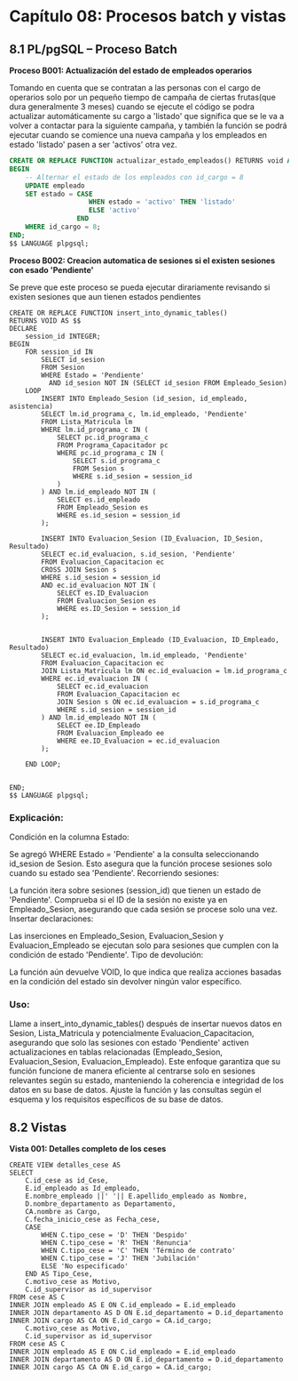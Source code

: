# Capítulo 08: Procesos batch y vistas

## 8.1 PL/pgSQL – Proceso Batch

**Proceso B001: Actualización del estado de empleados operarios**

Tomando en cuenta que se contratan a las personas con el cargo de operarios solo por un pequeño tiempo de campaña de ciertas frutas(que dura generalmente 3 meses) cuando se ejecute el código se podra actualizar automáticamente su cargo a 'listado' que significa que se le va a volver a contactar para la siguiente campaña, y también la función se podrá ejecutar cuando se comience una nueva campaña y los empleados en estado 'listado' pasen a ser 'activos' otra vez.

```sql
CREATE OR REPLACE FUNCTION actualizar_estado_empleados() RETURNS void AS $$
BEGIN
    -- Alternar el estado de los empleados con id_cargo = 8
    UPDATE empleado
    SET estado = CASE 
                    WHEN estado = 'activo' THEN 'listado'
                    ELSE 'activo'
                 END
    WHERE id_cargo = 8;
END;
$$ LANGUAGE plpgsql;
```

**Proceso B002: Creacion automatica de sesiones si el existen sesiones con esado 'Pendiente'**

Se preve que este proceso se pueda ejecutar dirariamente revisando si existen sesiones que aun tienen estados pendientes

    CREATE OR REPLACE FUNCTION insert_into_dynamic_tables()
    RETURNS VOID AS $$
    DECLARE
        session_id INTEGER;
    BEGIN
        FOR session_id IN
            SELECT id_sesion
            FROM Sesion
            WHERE Estado = 'Pendiente'
              AND id_sesion NOT IN (SELECT id_sesion FROM Empleado_Sesion)
        LOOP
            INSERT INTO Empleado_Sesion (id_sesion, id_empleado, asistencia)
            SELECT lm.id_programa_c, lm.id_empleado, 'Pendiente'
            FROM Lista_Matricula lm
            WHERE lm.id_programa_c IN (
                SELECT pc.id_programa_c
                FROM Programa_Capacitador pc
                WHERE pc.id_programa_c IN (
                    SELECT s.id_programa_c
                    FROM Sesion s
                    WHERE s.id_sesion = session_id
                )
            ) AND lm.id_empleado NOT IN (
                SELECT es.id_empleado
                FROM Empleado_Sesion es
                WHERE es.id_sesion = session_id
            );
    
            INSERT INTO Evaluacion_Sesion (ID_Evaluacion, ID_Sesion, Resultado)
            SELECT ec.id_evaluacion, s.id_sesion, 'Pendiente'
            FROM Evaluacion_Capacitacion ec
            CROSS JOIN Sesion s
            WHERE s.id_sesion = session_id
            AND ec.id_evaluacion NOT IN (
                SELECT es.ID_Evaluacion
                FROM Evaluacion_Sesion es
                WHERE es.ID_Sesion = session_id
            );
    

            INSERT INTO Evaluacion_Empleado (ID_Evaluacion, ID_Empleado, Resultado)
            SELECT ec.id_evaluacion, lm.id_empleado, 'Pendiente'
            FROM Evaluacion_Capacitacion ec
            JOIN Lista_Matricula lm ON ec.id_evaluacion = lm.id_programa_c
            WHERE ec.id_evaluacion IN (
                SELECT ec.id_evaluacion
                FROM Evaluacion_Capacitacion ec
                JOIN Sesion s ON ec.id_evaluacion = s.id_programa_c
                WHERE s.id_sesion = session_id
            ) AND lm.id_empleado NOT IN (
                SELECT ee.ID_Empleado
                FROM Evaluacion_Empleado ee
                WHERE ee.ID_Evaluacion = ec.id_evaluacion
            );
    
        END LOOP;
    
    
    END;
    $$ LANGUAGE plpgsql;

### Explicación:
Condición en la columna Estado:

Se agregó WHERE Estado = 'Pendiente' a la consulta seleccionando id_sesion de Sesion. Esto asegura que la función procese sesiones solo cuando su estado sea 'Pendiente'.
Recorriendo sesiones:

La función itera sobre sesiones (session_id) que tienen un estado de 'Pendiente'.
Comprueba si el ID de la sesión no existe ya en Empleado_Sesion, asegurando que cada sesión se procese solo una vez.
Insertar declaraciones:

Las inserciones en Empleado_Sesion, Evaluacion_Sesion y Evaluacion_Empleado se ejecutan solo para sesiones que cumplen con la condición de estado 'Pendiente'.
Tipo de devolución:

La función aún devuelve VOID, lo que indica que realiza acciones basadas en la condición del estado sin devolver ningún valor específico.
### Uso:
Llame a insert_into_dynamic_tables() después de insertar nuevos datos en Sesion, Lista_Matricula y potencialmente Evaluacion_Capacitacion, asegurando que solo las sesiones con estado 'Pendiente' activen actualizaciones en tablas relacionadas (Empleado_Sesion, Evaluacion_Sesion, Evaluacion_Empleado).
Este enfoque garantiza que su función funcione de manera eficiente al centrarse solo en sesiones relevantes según su estado, manteniendo la coherencia e integridad de los datos en su base de datos. Ajuste la función y las consultas según el esquema y los requisitos específicos de su base de datos.

## 8.2 Vistas

**Vista 001: Detalles completo de los ceses**

    CREATE VIEW detalles_cese AS
	SELECT
		C.id_cese as id_Cese,
	    E.id_empleado as Id_empleado,
	    E.nombre_empleado ||' '|| E.apellido_empleado as Nombre,
	    D.nombre_departamento as Departamento,
	    CA.nombre as Cargo,
	    C.fecha_inicio_cese as Fecha_cese,
	    CASE
	        WHEN C.tipo_cese = 'D' THEN 'Despido'
	        WHEN C.tipo_cese = 'R' THEN 'Renuncia'
	        WHEN C.tipo_cese = 'C' THEN 'Término de contrato'
	        WHEN C.tipo_cese = 'J' THEN 'Jubilación'
	        ELSE 'No especificado'
	    END AS Tipo_Cese,
	    C.motivo_cese as Motivo,
	    C.id_supervisor as id_supervisor
	FROM cese AS C
	INNER JOIN empleado AS E ON C.id_empleado = E.id_empleado
	INNER JOIN departamento AS D ON E.id_departamento = D.id_departamento
	INNER JOIN cargo AS CA ON E.id_cargo = CA.id_cargo;
	    C.motivo_cese as Motivo,
	    C.id_supervisor as id_supervisor
	FROM cese AS C
	INNER JOIN empleado AS E ON C.id_empleado = E.id_empleado
	INNER JOIN departamento AS D ON E.id_departamento = D.id_departamento
	INNER JOIN cargo AS CA ON E.id_cargo = CA.id_cargo;